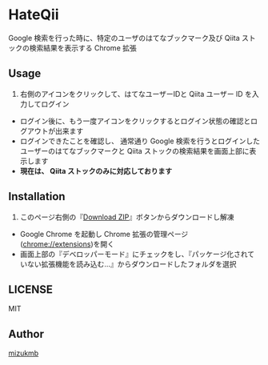 # HateQii
Google 検索を行った時に、特定のユーザのはてなブックマーク及び Qiita ストックの検索結果を表示する Chrome 拡張

## Usage
1. 右側のアイコンをクリックして、はてなユーザーIDと Qiita ユーザー ID を入力してログイン
- ログイン後に、もう一度アイコンをクリックするとログイン状態の確認とログアウトが出来ます
- ログインできたことを確認し、 通常通り Google 検索を行うとログインしたユーザーのはてなブックマークと Qiita ストックの検索結果を画面上部に表示します
 - **現在は、 Qiita ストックのみに対応しております**

## Installation
1. このページ右側の『[Download ZIP](https://github.com/mizukmb/HateQii/archive/master.zip)』ボタンからダウンロードし解凍
- Google Chrome を起動し Chrome 拡張の管理ページ([chrome://extensions](chrome://extensions))を開く
- 画面上部の『デベロッパーモード』にチェックをし、『パッケージ化されていない拡張機能を読み込む…』からダウンロードしたフォルダを選択

## LICENSE
MIT

## Author
[mizukmb](https://mizukmb.net)
